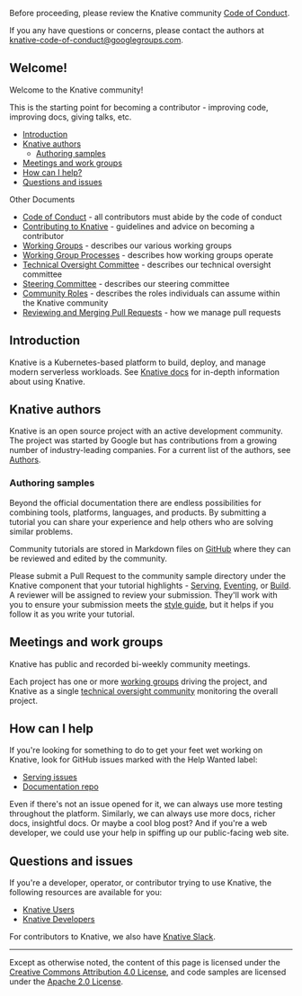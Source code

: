 
Before proceeding, please review the Knative community
[Code of Conduct](./CODE-OF-CONDUCT).

If you any have questions or concerns, please contact the authors at
knative-code-of-conduct@googlegroups.com.

## Welcome!

Welcome to the Knative community!

This is the starting point for becoming a contributor - improving code,
improving docs, giving talks, etc.

- [Introduction](#introduction)
- [Knative authors](#knative-authors)
  - [Authoring samples](#authoring-samples)
- [Meetings and work groups](#meetings-and-work-groups)
- [How can I help?](#how-can-i-help)
- [Questions and issues](#questions-and-issues)

Other Documents

- [Code of Conduct](./CODE-OF-CONDUCT) - all contributors must abide by the
  code of conduct
- [Contributing to Knative](./CONTRIBUTING) - guidelines and advice on becoming
  a contributor
- [Working Groups](./WORKING-GROUPS) - describes our various working groups
- [Working Group Processes](./WORKING-GROUP-PROCESSES) - describes how working
  groups operate
- [Technical Oversight Committee](./TECH-OVERSIGHT-COMMITTEE) - describes our
  technical oversight committee
- [Steering Committee](./STEERING-COMMITTEE) - describes our steering committee
- [Community Roles](./ROLES) - describes the roles individuals can assume
  within the Knative community
- [Reviewing and Merging Pull Requests](./REVIEWING) - how we manage pull
  requests

## Introduction

Knative is a Kubernetes-based platform to build, deploy, and manage modern
serverless workloads. See [Knative docs](../docs) for
in-depth information about using Knative.

## Knative authors

Knative is an open source project with an active development community. The
project was started by Google but has contributions from a growing number of
industry-leading companies. For a current list of the authors, see
[Authors](https://github.com/knative/serving/blob/master/AUTHORS).

### Authoring samples

Beyond the official documentation there are endless possibilities for combining
tools, platforms, languages, and products. By submitting a tutorial you can
share your experience and help others who are solving similar problems.

Community tutorials are stored in Markdown files on
[GitHub](../community/samples/) where they can be reviewed and edited by the
community.

Please submit a Pull Request to the community sample directory under the
Knative component that your tutorial highlights -
[Serving](./samples/serving/), [Eventing](./samples/eventing/),
or [Build](./samples/build/). A reviewer will be assigned to review your
submission. They'll work with you to ensure your submission meets the
[style guide](DOCS-CONTRIBUTING/), but it helps if you follow it as you
write your tutorial.

## Meetings and work groups

Knative has public and recorded bi-weekly community meetings.

Each project has one or more [working groups](./WORKING-GROUPS) driving the
project, and Knative as a single
[technical oversight community](./TECH-OVERSIGHT-COMMITTEE) monitoring the
overall project.

## How can I help

If you're looking for something to do to get your feet wet working on Knative,
look for GitHub issues marked with the Help Wanted label:

- [Serving issues](https://github.com/knative/serving/issues?q=is%3Aopen+is%3Aissue+label%3A%22community%2Fhelp+wanted%22)
- [Documentation repo](https://github.com/knative/docs/issues?q=is%3Aopen+is%3Aissue+label%3A%22community%2Fhelp+wanted%22)

Even if there's not an issue opened for it, we can always use more testing
throughout the platform. Similarly, we can always use more docs, richer docs,
insightful docs. Or maybe a cool blog post? And if you're a web developer, we
could use your help in spiffing up our public-facing web site.

## Questions and issues

If you're a developer, operator, or contributor trying to use Knative, the
following resources are available for you:

- [Knative Users](https://groups.google.com/forum/#!forum/knative-users)
- [Knative Developers](https://groups.google.com/forum/#!forum/knative-dev)

For contributors to Knative, we also have [Knative Slack](SLACK-GUIDELINES/).

---

Except as otherwise noted, the content of this page is licensed under the
[Creative Commons Attribution 4.0 License](https://creativecommons.org/licenses/by/4.0/),
and code samples are licensed under the
[Apache 2.0 License](https://www.apache.org/licenses/LICENSE-2.0).
